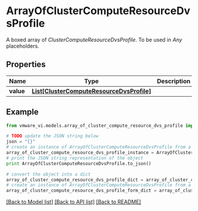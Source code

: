 # ArrayOfClusterComputeResourceDvsProfile

A boxed array of *ClusterComputeResourceDvsProfile*. To be used in *Any* placeholders. 

## Properties
Name | Type | Description | Notes
------------ | ------------- | ------------- | -------------
**value** | [**List[ClusterComputeResourceDvsProfile]**](ClusterComputeResourceDvsProfile.md) |  | 

## Example

```python
from vmware_vi.models.array_of_cluster_compute_resource_dvs_profile import ArrayOfClusterComputeResourceDvsProfile

# TODO update the JSON string below
json = "{}"
# create an instance of ArrayOfClusterComputeResourceDvsProfile from a JSON string
array_of_cluster_compute_resource_dvs_profile_instance = ArrayOfClusterComputeResourceDvsProfile.from_json(json)
# print the JSON string representation of the object
print ArrayOfClusterComputeResourceDvsProfile.to_json()

# convert the object into a dict
array_of_cluster_compute_resource_dvs_profile_dict = array_of_cluster_compute_resource_dvs_profile_instance.to_dict()
# create an instance of ArrayOfClusterComputeResourceDvsProfile from a dict
array_of_cluster_compute_resource_dvs_profile_form_dict = array_of_cluster_compute_resource_dvs_profile.from_dict(array_of_cluster_compute_resource_dvs_profile_dict)
```
[[Back to Model list]](../README.md#documentation-for-models) [[Back to API list]](../README.md#documentation-for-api-endpoints) [[Back to README]](../README.md)


